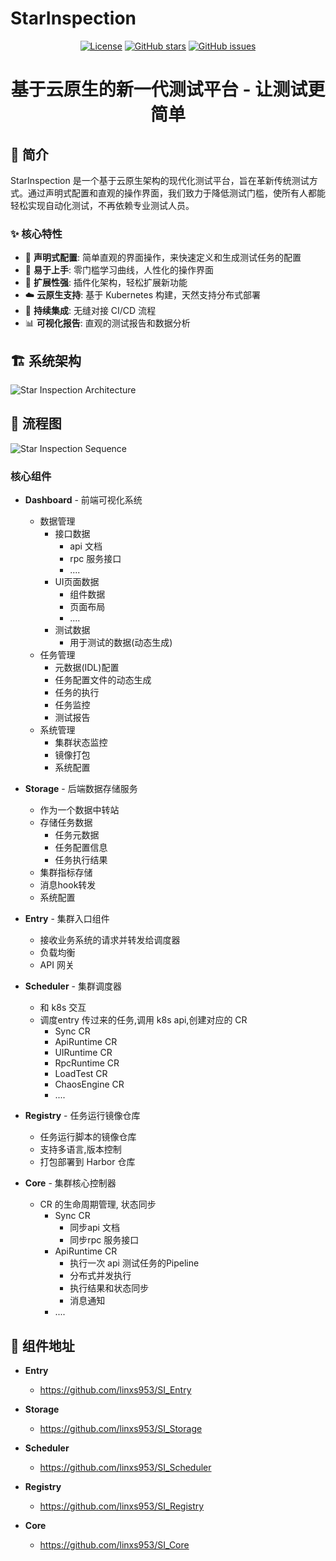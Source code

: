 # StarInspection

<div align="center">

<!-- ![Star Inspection Logo](assets/logo.png) -->

[![License](https://img.shields.io/badge/license-Apache%202.0-blue.svg)](LICENSE) [![GitHub stars](https://img.shields.io/github/stars/linxs953/StarInspection.svg)](https://github.com/linxs953/StarInspection/stargazers) [![GitHub issues](https://img.shields.io/github/issues/linxs953/StarInspection.svg)](https://github.com/linxs953/StarInspection/issues)

# 基于云原生的新一代测试平台 - 让测试更简单

</div>

## 📖 简介

StarInspection 是一个基于云原生架构的现代化测试平台，旨在革新传统测试方式。通过声明式配置和直观的操作界面，我们致力于降低测试门槛，使所有人都能轻松实现自动化测试，不再依赖专业测试人员。

### ✨ 核心特性

- 🚀 **声明式配置**: 简单直观的界面操作，来快速定义和生成测试任务的配置
- 🎯 **易于上手**: 零门槛学习曲线，人性化的操作界面
- 🔌 **扩展性强**: 插件化架构，轻松扩展新功能
- ☁️ **云原生支持**: 基于 Kubernetes 构建，天然支持分布式部署
- 🔄 **持续集成**: 无缝对接 CI/CD 流程
- 📊 **可视化报告**: 直观的测试报告和数据分析

## 🏗️ 系统架构

![Star Inspection Architecture](static/arch.png)


## 🔄 流程图

![Star Inspection Sequence](static/opsFlow.png)

### 核心组件

- **Dashboard** - 前端可视化系统
  - 数据管理
    - 接口数据
        - api 文档
        - rpc 服务接口
        - ....
    - UI页面数据
        - 组件数据
        - 页面布局
        - ....
    - 测试数据
        - 用于测试的数据(动态生成)
  - 任务管理
    - 元数据(IDL)配置
    - 任务配置文件的动态生成
    - 任务的执行
    - 任务监控
    - 测试报告
  - 系统管理
    - 集群状态监控
    - 镜像打包
    - 系统配置
- **Storage** - 后端数据存储服务
  - 作为一个数据中转站
  - 存储任务数据
    - 任务元数据
    - 任务配置信息
    - 任务执行结果
  - 集群指标存储
  - 消息hook转发
  - 系统配置

- **Entry** - 集群入口组件
  - 接收业务系统的请求并转发给调度器
  - 负载均衡
  - API 网关

- **Scheduler** - 集群调度器
  - 和 k8s 交互
  - 调度entry 传过来的任务,调用 k8s api,创建对应的 CR
    - Sync CR
    - ApiRuntime CR
    - UIRuntime CR
    - RpcRuntime CR
    - LoadTest CR
    - ChaosEngine CR
    - ....
- **Registry** - 任务运行镜像仓库
  - 任务运行脚本的镜像仓库
  - 支持多语言,版本控制
  - 打包部署到 Harbor 仓库

- **Core** - 集群核心控制器
  - CR 的生命周期管理, 状态同步
    - Sync CR
        - 同步api 文档
        - 同步rpc 服务接口
    - ApiRuntime CR
        - 执行一次 api 测试任务的Pipeline
        - 分布式并发执行
        - 执行结果和状态同步
        - 消息通知
    - ....


## 🔗 组件地址

- **Entry**
  - https://github.com/linxs953/SI_Entry

- **Storage** 
  - https://github.com/linxs953/SI_Storage

- **Scheduler**
  - https://github.com/linxs953/SI_Scheduler

- **Registry**
  - https://github.com/linxs953/SI_Registry

- **Core**
  - https://github.com/linxs953/SI_Core
